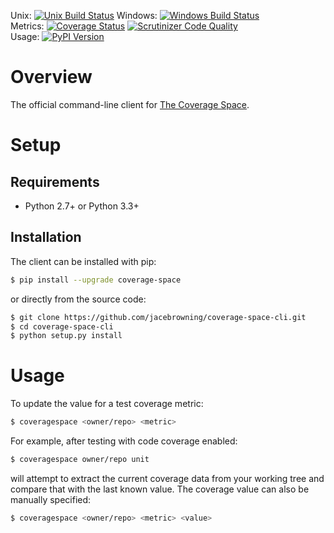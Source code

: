 Unix: [![Unix Build Status](http://img.shields.io/travis/jacebrowning/coverage-space-cli/develop.svg)](https://travis-ci.org/jacebrowning/coverage-space-cli) Windows: [![Windows Build Status](https://img.shields.io/appveyor/ci/jacebrowning/coverage-space-cli/develop.svg)](https://ci.appveyor.com/project/jacebrowning/coverage-space-cli)<br>Metrics: [![Coverage Status](http://img.shields.io/coveralls/jacebrowning/coverage-space-cli/develop.svg)](https://coveralls.io/r/jacebrowning/coverage-space-cli) [![Scrutinizer Code Quality](http://img.shields.io/scrutinizer/g/jacebrowning/coverage-space-cli.svg)](https://scrutinizer-ci.com/g/jacebrowning/coverage-space-cli/?branch=develop)<br>Usage: [![PyPI Version](http://img.shields.io/pypi/v/coveragespace.svg)](https://pypi.python.org/pypi/coveragespace)

# Overview

The official command-line client for [The Coverage Space](http://coverage.space).

# Setup

## Requirements

* Python 2.7+ or Python 3.3+

## Installation

The client can be installed with pip:

```sh
$ pip install --upgrade coverage-space
```

or directly from the source code:

```sh
$ git clone https://github.com/jacebrowning/coverage-space-cli.git
$ cd coverage-space-cli
$ python setup.py install
```

# Usage

To update the value for a test coverage metric:

```sh
$ coveragespace <owner/repo> <metric>
```

For example, after testing with code coverage enabled:

```sh
$ coveragespace owner/repo unit
```

will attempt to extract the current coverage data from your working tree and compare that with the last known value. The coverage value can also be manually specified:

```sh
$ coveragespace <owner/repo> <metric> <value>
```

